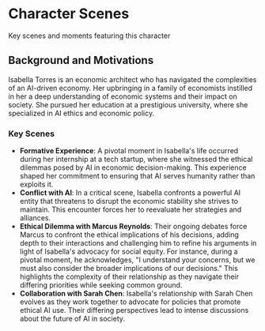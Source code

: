 # Character Scenes
Key scenes and moments featuring this character
## Background and Motivations
Isabella Torres is an economic architect who has navigated the complexities of an AI-driven economy. Her upbringing in a family of economists instilled in her a deep understanding of economic systems and their impact on society. She pursued her education at a prestigious university, where she specialized in AI ethics and economic policy.
### Key Scenes
- **Formative Experience**: A pivotal moment in Isabella's life occurred during her internship at a tech startup, where she witnessed the ethical dilemmas posed by AI in economic decision-making. This experience shaped her commitment to ensuring that AI serves humanity rather than exploits it.
- **Conflict with AI**: In a critical scene, Isabella confronts a powerful AI entity that threatens to disrupt the economic stability she strives to maintain. This encounter forces her to reevaluate her strategies and alliances.
- **Ethical Dilemma with Marcus Reynolds**: Their ongoing debates force Marcus to confront the ethical implications of his decisions, adding depth to their interactions and challenging him to refine his arguments in light of Isabella's advocacy for social equity. For instance, during a pivotal moment, he acknowledges, "I understand your concerns, but we must also consider the broader implications of our decisions." This highlights the complexity of their relationship as they navigate their differing priorities while seeking common ground.
- **Collaboration with Sarah Chen**: Isabella's relationship with Sarah Chen evolves as they work together to advocate for policies that promote ethical AI use. Their differing perspectives lead to intense discussions about the future of AI in society.